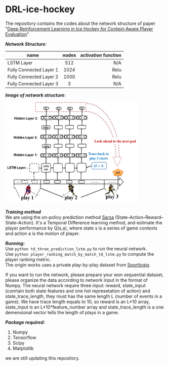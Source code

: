 # DRL-ice-hockey

The repository contains the codes about the network structure of paper "[Deep Reinforcement Learning in Ice Hockey
for Context-Aware Player Evaluation](https://arxiv.org/abs/1805.11088)".  

***Network Structure***:  

| name        | nodes           | activation function  |
| ------------- |:-------------:| -----:|
| LSTM Layer    | 512           | N/A |
| Fully Connected Layer 1| 1024     |  Relu |
| Fully Connected Layer 2| 1000      |  Relu |
| Fully Connected Layer 3| 3      |  N/A |

***Image of network structure***:  

<img src=./images/DP-lstm-model-structure.png alt="drawing" height="320" width="420"/>

<!---![model-structure](./images/DP-lstm-model-structure.png =250x250)--->

***Training method***  
We are using the on-policy prediction method [Sarsa](https://en.wikipedia.org/wiki/State%E2%80%93action%E2%80%93reward%E2%80%93state%E2%80%93action) (State–Action–Reward–State–Action).
It's a Temporal Difference learning method, and estimate the player performance by Q(s,a), where state s is a series of game contexts and action a is the motion of player.

***Running:***  
Use ```python td_three_prediction_lstm.py``` to run the neural network.  
Use ```python player_ranking_match_by_match_td_lstm.py``` to compute the player ranking metric.  
The origin works uses a private play-by-play dataset from [Sportlogiq](http://sportlogiq.com/en/).

If you want to run the network, please prepare your won sequential dataset, please organize the data according to network input in the format of Numpy. 
The neural network require three input: reward, state_input (conrtain both state features and one hot represetation of action) and state_trace_length, they must has the same length L (number of events in a game). We have trace length equals to 10, so reward is an L\*10 array, state_input is an L\*10\*feature_number array and state_trace_length is a one demensional vector tells the length of plays in a game.

***Package required:***  
1. Numpy 
2. Tensorflow
3. Scipy
4. Matplotlib

we are still updating this repository.
